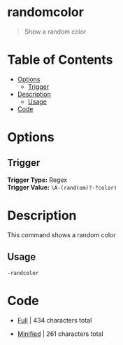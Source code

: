 # randomcolor
> Show a random color

# Table of Contents
* [Options](#Options)
	* [Trigger](##Trigger)
* [Description](#Description)
	* [Usage](##Usage)
* [Code](#Code)

# Options
## Trigger
**Trigger Type:** Regex<br>
**Trigger Value:** `\A-(rand(om)?-?color)`<br>

# Description
This command shows a random color

## Usage
`-randcolor`

# Code
* [Full](./randomcolor/randomcolor.cc.go) | 434 characters total<br>

* [Minified](./randomcolor.minified.go) | 261 characters total<br>